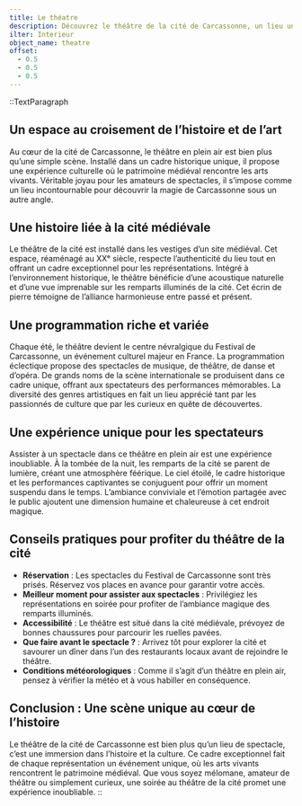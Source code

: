 ```yaml
---
title: Le théatre
description: Découvrez le théâtre de la cité de Carcassonne, un lieu unique mêlant patrimoine médiéval et arts vivants. Assistez à des spectacles magiques dans un cadre historique exceptionnel, au cœur des remparts illuminés. Une expérience incontournable lors de votre visite à Carcassonne.
ilter: Interieur
object_name: theatre
offset:
  - 0.5
  - 0.5
  - 0.5
---
```



::TextParagraph
## Un espace au croisement de l’histoire et de l’art

Au cœur de la cité de Carcassonne, le théâtre en plein air est bien plus qu’une simple scène. Installé dans un cadre historique unique, il propose une expérience culturelle où le patrimoine médiéval rencontre les arts vivants. Véritable joyau pour les amateurs de spectacles, il s’impose comme un lieu incontournable pour découvrir la magie de Carcassonne sous un autre angle.

## Une histoire liée à la cité médiévale

Le théâtre de la cité est installé dans les vestiges d’un site médiéval. Cet espace, réaménagé au XXᵉ siècle, respecte l’authenticité du lieu tout en offrant un cadre exceptionnel pour les représentations. Intégré à l’environnement historique, le théâtre bénéficie d’une acoustique naturelle et d’une vue imprenable sur les remparts illuminés de la cité. Cet écrin de pierre témoigne de l’alliance harmonieuse entre passé et présent.

## Une programmation riche et variée

Chaque été, le théâtre devient le centre névralgique du Festival de Carcassonne, un événement culturel majeur en France. La programmation éclectique propose des spectacles de musique, de théâtre, de danse et d’opéra. De grands noms de la scène internationale se produisent dans ce cadre unique, offrant aux spectateurs des performances mémorables. La diversité des genres artistiques en fait un lieu apprécié tant par les passionnés de culture que par les curieux en quête de découvertes.

## Une expérience unique pour les spectateurs

Assister à un spectacle dans ce théâtre en plein air est une expérience inoubliable. À la tombée de la nuit, les remparts de la cité se parent de lumière, créant une atmosphère féérique. Le ciel étoilé, le cadre historique et les performances captivantes se conjuguent pour offrir un moment suspendu dans le temps. L’ambiance conviviale et l’émotion partagée avec le public ajoutent une dimension humaine et chaleureuse à cet endroit magique.

## Conseils pratiques pour profiter du théâtre de la cité

- **Réservation** : Les spectacles du Festival de Carcassonne sont très prisés. Réservez vos places en avance pour garantir votre accès.
- **Meilleur moment pour assister aux spectacles** : Privilégiez les représentations en soirée pour profiter de l’ambiance magique des remparts illuminés.
- **Accessibilité** : Le théâtre est situé dans la cité médiévale, prévoyez de bonnes chaussures pour parcourir les ruelles pavées.
- **Que faire avant le spectacle ?** : Arrivez tôt pour explorer la cité et savourer un dîner dans l’un des restaurants locaux avant de rejoindre le théâtre.
- **Conditions météorologiques** : Comme il s’agit d’un théâtre en plein air, pensez à vérifier la météo et à vous habiller en conséquence.

## Conclusion : Une scène unique au cœur de l’histoire

Le théâtre de la cité de Carcassonne est bien plus qu’un lieu de spectacle, c’est une immersion dans l’histoire et la culture. Ce cadre exceptionnel fait de chaque représentation un événement unique, où les arts vivants rencontrent le patrimoine médiéval. Que vous soyez mélomane, amateur de théâtre ou simplement curieux, une soirée au théâtre de la cité promet une expérience inoubliable.
::